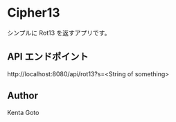 # Cipher13

シンプルに Rot13 を返すアプリです。

## API エンドポイント
http://localhost:8080/api/rot13?s=<String of something\>

## Author
Kenta Goto
